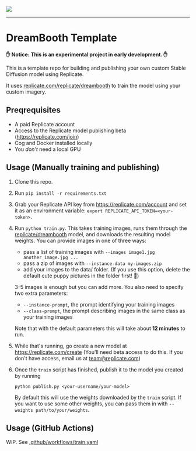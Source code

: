 <img src="https://i.imgflip.com/70fpy9.jpg">

---

# DreamBooth Template

**✋ Notice: This is an experimental project in early development. ✋**

This is a template repo for building and publishing your own custom Stable Diffusion model using Replicate.

It uses [replicate.com/replicate/dreambooth](https://replicate.com/replicate/dreambooth) to train the model using your custom imagery.

## Preqrequisites

- A paid Replicate account
- Access to the Replicate model publishing beta (https://replicate.com/join)
- Cog and Docker installed locally
- You _don't_ need a local GPU

## Usage (Manually training and publishing)

1. Clone this repo.
1. Run `pip install -r requirements.txt`
1. Grab your Replicate API key from https://replicate.com/account and set it as an environment variable: `export REPLICATE_API_TOKEN=<your-token>`.
1. Run `python train.py`. This takes training images, runs them through the [replicate/dreambooth](https://replicate.com/replicate/dreambooth) model, and downloads the resulting model weights. You can provide images in one of three ways:

   - pass a list of training images with `--images image1.jpg another_image.jpg ...`
   - pass a zip of images with `--instance-data my-images.zip`
   - add your images to the data/ folder. (If you use this option, delete the default cute puppy pictures in the folder first! 🐾)

   3-5 images is enough but you can add more. You also need to specify two extra parameters:

   - `--instance-prompt`, the prompt identifying your training images
   - `--class-prompt`, the prompt describing images in the same class as your training images

   Note that with the default parameters this will take about **12 minutes** to run.
1. While that's running, go create a new model at https://replicate.com/create (You'll need beta access to do this. If you don't have access, email us at team@replicate.com)
1. Once the `train` script has finished, publish it to the model you created by running

       python publish.py <your-username/your-model>

   By default this will use the weights downloaded by the `train` script. If you want to use some other weights, you can pass them in with `--weights path/to/your/weights`.

## Usage (GitHub Actions)

WIP. See [.github/workflows/train.yaml]([.github/workflows/train.yaml])
